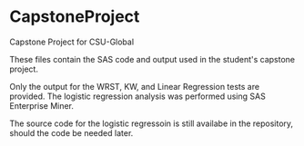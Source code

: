 # CapstoneProject
Capstone Project for CSU-Global

These files contain the SAS code and output used in the student's capstone project.

Only the output for the WRST, KW, and Linear Regression tests are provided.  The logistic regression analysis was performed using SAS Enterprise Miner.

The source code for the logistic regressoin is still availabe in the repository, should the code be needed later.

